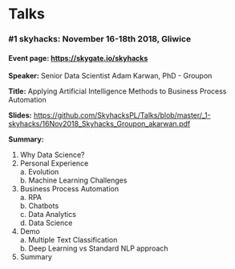 # Talks

### #1 skyhacks: November 16-18th 2018, Gliwice
#### Event page: https://skygate.io/skyhacks

**Speaker:** Senior Data Scientist Adam Karwan, PhD - Groupon

**Title:** Applying Artificial Intelligence Methods to Business Process Automation

**Slides:** https://github.com/SkyhacksPL/Talks/blob/master/_1-skyhacks/16Nov2018_Skyhacks_Groupon_akarwan.pdf

**Summary:**
1. Why Data Science? 
2. Personal Experience  
  a. Evolution  
  b. Machine Learning Challenges  
3. Business Process Automation  
  a. RPA  
  b. Chatbots  
  c. Data Analytics  
  d. Data Science  
4. Demo  
  a. Multiple Text Classification  
  b. Deep Learning vs Standard NLP approach  
5. Summary  
